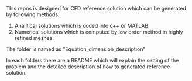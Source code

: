 This repos is designed for CFD reference solution which can be generated by following methods:

1. Analitical solutions which is coded into c++ or MATLAB
2. Numerical solutions which is computed by low order method in highly refined meshes.

The folder is named as "Equation_dimension_description"

In each folders there are a README which will explain the setting of the problem and the detailed description of how to generated reference solution.



